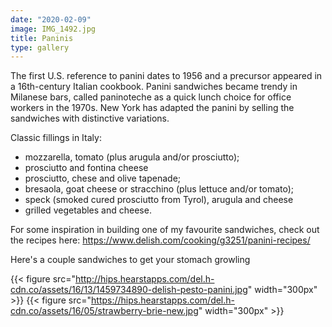 ```yaml
---
date: "2020-02-09"
image: IMG_1492.jpg
title: Paninis
type: gallery
---
```


The first U.S. reference to panini dates to 1956 and a precursor appeared in a 16th-century Italian cookbook. Panini sandwiches became trendy in Milanese bars, called paninoteche as a quick lunch choice for office workers in the 1970s. New York has adapted the panini by selling the sandwiches with distinctive variations.  

Classic fillings in Italy:  

- mozzarella, tomato (plus arugula and/or prosciutto);  
- prosciutto and fontina cheese  
- prosciutto, chese and olive tapenade;  
- bresaola, goat cheese or stracchino (plus lettuce and/or tomato);  
- speck (smoked cured prosciutto from Tyrol), arugula and cheese  
- grilled vegetables and cheese.  

For some inspiration in building one of my favourite sandwiches, check out the recipes here: https://www.delish.com/cooking/g3251/panini-recipes/  

Here's a couple sandwiches to get your stomach growling  

{{< figure src="http://hips.hearstapps.com/del.h-cdn.co/assets/16/13/1459734890-delish-pesto-panini.jpg"  width="300px" >}} 
{{< figure src="https://hips.hearstapps.com/del.h-cdn.co/assets/16/05/strawberry-brie-new.jpg" width="300px" >}}  